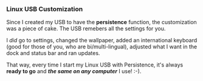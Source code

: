 ### Linux USB Customization

Since I created my USB to have the **persistence** function, the customization
was a piece of cake. The USB remebers all the settings for you.

I *did* go to settings, changed the wallpaper, added an international keyboard
(good for those of you, who are bi/multi-lingual), adjusted what I want in the
dock and status bar and ran updates.

That way, every time I start my Linux USB with Persistence, it's always
**ready to go** and **_the same on any computer_** I use! :-).

